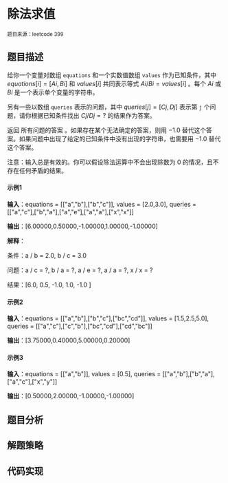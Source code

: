 # 除法求值
<small>题目来源：leetcode 399</small>

## 题目描述
给你一个变量对数组 `equations` 和一个实数值数组 `values` 作为已知条件，其中 $equations[i] = [Ai, Bi]$ 和 $values[i]$ 共同表示等式 $Ai / Bi = values[i]$ 。每个 $Ai$ 或 $Bi$ 是一个表示单个变量的字符串。

另有一些以数组 `queries` 表示的问题，其中 $queries[j] = [Cj, Dj]$ 表示第 `j` 个问题，请你根据已知条件找出 $Cj / Dj = ?$ 的结果作为答案。

返回 所有问题的答案 。如果存在某个无法确定的答案，则用 $-1.0$ 替代这个答案。如果问题中出现了给定的已知条件中没有出现的字符串，也需要用 $-1.0$ 替代这个答案。

注意：输入总是有效的。你可以假设除法运算中不会出现除数为 $0$ 的情况，且不存在任何矛盾的结果。

#### 示例1
**输入**：equations = [["a","b"],["b","c"]], values = [2.0,3.0], queries = [["a","c"],["b","a"],["a","e"],["a","a"],["x","x"]]

**输出**：[6.00000,0.50000,-1.00000,1.00000,-1.00000]

**解释**：

条件：a / b = 2.0, b / c = 3.0

问题：a / c = ?, b / a = ?, a / e = ?, a / a = ?, x / x = ?

结果：[6.0, 0.5, -1.0, 1.0, -1.0 ]

#### 示例2
**输入**：equations = [["a","b"],["b","c"],["bc","cd"]], values = [1.5,2.5,5.0], queries = [["a","c"],["c","b"],["bc","cd"],["cd","bc"]]

**输出**：[3.75000,0.40000,5.00000,0.20000]

#### 示例3

**输入**：equations = [["a","b"]], values = [0.5], queries = [["a","b"],["b","a"],["a","c"],["x","y"]]

**输出**：[0.50000,2.00000,-1.00000,-1.00000]

## 题目分析

## 解题策略

## 代码实现

